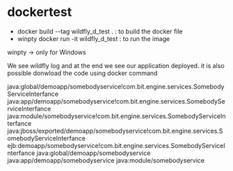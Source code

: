 # dockertest

* docker build --tag wildfly_d_test . : to build the docker file
* winpty docker run -it wildfly_d_test : to run the image

winpty -> only for Windows

We see wildfly log and at the end we see our application deployed.
it is also possible donwload the code using docker command


 java:global/demoapp/somebodyservice!com.bit.engine.services.SomebodyServiceInterfance
        java:app/demoapp/somebodyservice!com.bit.engine.services.SomebodyServiceInterfance
        java:module/somebodyservice!com.bit.engine.services.SomebodyServiceInterfance
        java:jboss/exported/demoapp/somebodyservice!com.bit.engine.services.SomebodyServiceInterfance
        ejb:demoapp/somebodyservice!com.bit.engine.services.SomebodyServiceInterfance
        java:global/demoapp/somebodyservice
        java:app/demoapp/somebodyservice
        java:module/somebodyservice